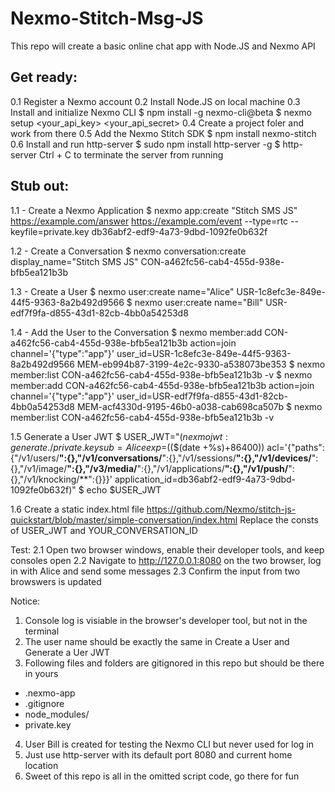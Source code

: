 # Nexmo-Stitch-Msg-JS
This repo will create a basic online chat app with Node.JS and Nexmo API

## Get ready:
0.1 Register a Nexmo account
0.2 Install Node.JS on local machine
0.3 Install and initialize Nexmo CLI
$ npm install -g nexmo-cli@beta
$ nexmo setup <your_api_key> <your_api_secret>
0.4 Create a project foler and work from there
0.5 Add the Nexmo Stitch SDK
$ npm install nexmo-stitch
0.6 Install and run http-server
$ sudo npm install http-server -g
$ http-server
Ctrl + C to terminate the server from running

## Stub out:
1.1 - Create a Nexmo Application
$ nexmo app:create "Stitch SMS JS" https://example.com/answer https://example.com/event --type=rtc --keyfile=private.key
db36abf2-edf9-4a73-9dbd-1092fe0b632f

1.2 - Create a Conversation
$ nexmo conversation:create display_name="Stitch SMS JS"
CON-a462fc56-cab4-455d-938e-bfb5ea121b3b

1.3 - Create a User
$  nexmo user:create name="Alice"
USR-1c8efc3e-849e-44f5-9363-8a2b492d9566
$ nexmo user:create name="Bill"
USR-edf7f9fa-d855-43d1-82cb-4bb0a54253d8

1.4 - Add the User to the Conversation
$ nexmo member:add CON-a462fc56-cab4-455d-938e-bfb5ea121b3b action=join channel='{"type":"app"}' user_id=USR-1c8efc3e-849e-44f5-9363-8a2b492d9566
MEM-eb994b87-3199-4e2c-9330-a538073be353
$ nexmo member:list CON-a462fc56-cab4-455d-938e-bfb5ea121b3b -v
$ nexmo member:add CON-a462fc56-cab4-455d-938e-bfb5ea121b3b action=join channel='{"type":"app"}' user_id=USR-edf7f9fa-d855-43d1-82cb-4bb0a54253d8
MEM-acf4330d-9195-46b0-a038-cab698ca507b
$ nexmo member:list CON-a462fc56-cab4-455d-938e-bfb5ea121b3b -v

1.5 Generate a User JWT
$ USER_JWT="$(nexmo jwt:generate ./private.key sub=Alice exp=$(($(date +%s)+86400)) acl='{"paths":{"/v1/users/**":{},"/v1/conversations/**":{},"/v1/sessions/**":{},"/v1/devices/**":{},"/v1/image/**":{},"/v3/media/**":{},"/v1/applications/**":{},"/v1/push/**":{},"/v1/knocking/**":{}}}' application_id=db36abf2-edf9-4a73-9dbd-1092fe0b632f)"
$ echo $USER_JWT

1.6 Create a static index.html file
https://github.com/Nexmo/stitch-js-quickstart/blob/master/simple-conversation/index.html
Replace the consts of USER_JWT and YOUR_CONVERSATION_ID

Test:
2.1 Open two browser windows, enable their developer tools, and keep consoles open
2.2 Navigate to http://127.0.0.1:8080 on the two browser, log in with Alice and send some messages
2.3 Confirm the input from two browswers is updated

Notice:
1. Console log is visiable in the browser's developer tool, but not in the terminal
2. The user name should be exactly the same in Create a User and Generate a Uer JWT
3. Following files and folders are gitignored in this repo but should be there in yours
* .nexmo-app
* .gitignore
* node_modules/
* private.key
4. User Bill is created for testing the Nexmo CLI but never used for log in
5. Just use http-server with its default port 8080 and current home location
6. Sweet of this repo is all in the omitted script code, go there for fun
